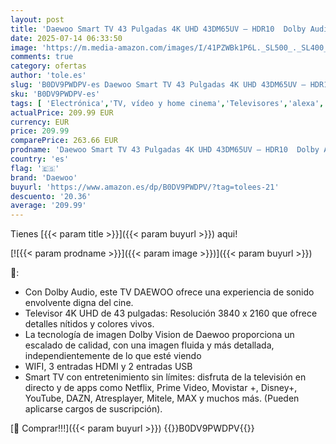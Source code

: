 ```yaml
---
layout: post
title: 'Daewoo Smart TV 43 Pulgadas 4K UHD 43DM65UV – HDR10  Dolby Audio  sin Marco  Compatible con Alexa y Google Assistant'
date: 2025-07-14 06:33:50
image: 'https://m.media-amazon.com/images/I/41PZWBk1P6L._SL500_._SL400_.jpg'
comments: true
category: ofertas
author: 'tole.es'
slug: 'B0DV9PWDPV-es Daewoo Smart TV 43 Pulgadas 4K UHD 43DM65UV – HDR10 Dolby...'
sku: 'B0DV9PWDPV-es'
tags: [ 'Electrónica','TV, vídeo y home cinema','Televisores','alexa','daewoo','🇪🇸', ]
actualPrice: 209.99 EUR
currency: EUR
price: 209.99
comparePrice: 263.66 EUR
prodname: 'Daewoo Smart TV 43 Pulgadas 4K UHD 43DM65UV – HDR10  Dolby Audio  sin Marco  Compatible con Alexa y Google Assistant'
country: 'es'
flag: '🇪🇸'
brand: 'Daewoo'
buyurl: 'https://www.amazon.es/dp/B0DV9PWDPV/?tag=tolees-21'
descuento: '20.36'
average: '209.99'
---
```


Tienes [{{< param title >}}]({{< param buyurl >}}) aqui!

[![{{< param prodname >}}]({{< param image >}})]({{< param buyurl >}})

🔎:

- Con Dolby Audio, este TV DAEWOO ofrece una experiencia de sonido envolvente digna del cine.
- Televisor 4K UHD de 43 pulgadas: Resolución 3840 x 2160 que ofrece detalles nítidos y colores vivos.
- La tecnología de imagen Dolby Vision de Daewoo proporciona un escalado de calidad, con una imagen fluida y más detallada, independientemente de lo que esté viendo
- WIFI, 3 entradas HDMI y 2 entradas USB
- Smart TV con entretenimiento sin límites: disfruta de la televisión en directo y de apps como Netflix, Prime Video, Movistar +, Disney+, YouTube, DAZN, Atresplayer, Mitele, MAX y muchos más. (Pueden aplicarse cargos de suscripción).

[🛒 Comprar!!!]({{< param buyurl >}})
{{<world>}}B0DV9PWDPV{{</world>}}
